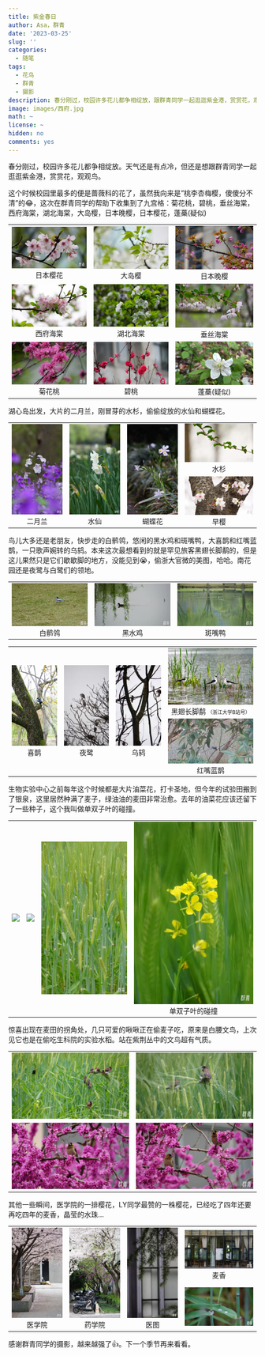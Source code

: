 ```yaml
---
title: 紫金春日
author: Asa，群青
date: '2023-03-25'
slug: ''
categories:
  - 随笔
tags:
  - 花鸟
  - 群青
  - 摄影
description: 春分刚过，校园许多花儿都争相绽放，跟群青同学一起逛逛紫金港，赏赏花，观观鸟。
image: images/西府.jpg
math: ~
license: ~
hidden: no
comments: yes
---
```



春分刚过，校园许多花儿都争相绽放。天气还是有点冷，但还是想跟群青同学一起逛逛紫金港，赏赏花，观观鸟。

这个时候校园里最多的便是蔷薇科的花了，虽然我向来是”桃李杏梅樱，傻傻分不清”的😂，这次在群青同学的帮助下收集到了九宫格：菊花桃，碧桃，垂丝海棠，西府海棠，湖北海棠，大岛樱，日本晚樱，日本樱花，蓬蘽(疑似)

<table >
    <tr>
        <td ><center><img src="images/早樱.jpg"> 日本樱花 </center></td>
        <td ><center><img src="images/大岛樱.jpg"> 大岛樱 </center></td>
        <td ><center><img src="images/晚樱.jpg"> 日本晚樱 </center></td>
    </tr>
    <tr>
        <td ><center><img src="images/西府.jpg"> 西府海棠 </center></td>
        <td ><center><img src="images/湖北.jpg"> 湖北海棠 </center></td>
        <td ><center><img src="images/垂丝.jpg"> 垂丝海棠 </center></td>
    </tr>
    <tr>
        <td ><center><img src="images/菊花桃.jpg"> 菊花桃 </center></td>
        <td ><center><img src="images/碧桃.jpg"> 碧桃 </center></td>
        <td ><center><img src="images/蓬蘽.jpg"> 蓬蘽(疑似) </center></td>
    </tr>
</table>


湖心岛出发，大片的二月兰，刚冒芽的水杉，偷偷绽放的水仙和蝴蝶花。
<table >
    <tr>
        <td rowspan=2 width="23%"><center><img src="images/二月兰.jpg"> 二月兰 </center></td>
        <td rowspan=2 width="23%"><center><img src="images/水仙.jpg"> 水仙 </center></td>
        <td rowspan=2 width="23%"><center><img src="images/蝴蝶花.jpg"> 蝴蝶花 </center></td>
        <td width="30%"><center><img src="images/水杉.jpg"> 水杉 </center></td>
    </tr>
    <tr>
        <td width="30%"><center><img src="images/39.jpg"> 早樱 </center></td>
    </tr>
</table>


鸟儿大多还是老朋友，快步走的白鹡鸰，悠闲的黑水鸡和斑嘴鸭，大喜鹊和红嘴蓝鹊，一只歌声婉转的乌鸫。本来这次最想看到的就是罕见旅客黑翅长脚鹬的，但是这儿果然只是它们歇歇脚的地方，没能见到😭，偷浙大官微的美图，哈哈。南花园还是夜鹭与白鹭们的领地。
<table >
    <tr>
        <td ><center><img src="images/白鹡鸰.jpg"> 白鹡鸰 </center></td>
        <td ><center><img src="images/黑水鸡.jpg"> 黑水鸡 </center></td>
        <td ><center><img src="images/斑嘴鸭.jpg"> 斑嘴鸭 </center></td>
    </tr>
</table>
<table >
    <tr>
        <td rowspan=2><center><img src="images/喜鹊.jpg"> 喜鹊 </center></td>
        <td rowspan=2><center><img src="images/夜鹭.jpg"> 夜鹭 </center></td>
        <td rowspan=2><center><img src="images/乌鸫.jpg"> 乌鸫 </center></td>
        <td ><center><img src="images/黑翅长脚鹬.jpg"> 黑翅长脚鹬 <font size="1px">（浙江大学B站号）</font> </center></td>
    </tr>
    <tr>
        <td ><center><img src="images/红嘴蓝鹊.jpg"> 红嘴蓝鹊 </center></td>
    </tr>
</table>

生物实验中心之前每年这个时候都是大片油菜花，打卡圣地，但今年的试验田搬到了银泉，这里居然种满了麦子，绿油油的麦田非常治愈。去年的油菜花应该还留下了一些种子，这个我叫做单双子叶的碰撞。

<table >
    <tr>
        <td ><center><img src="images/麦.jpg"> </center></td>
        <td ><center><img src="images/麦2.jpg"> </center></td>
        <td ><center><img src="images/麦田.jpg"> </center></td>
        <td ><center><img src="images/单双子叶碰撞2.jpg">单双子叶的碰撞 </center></td>
    </tr>
</table>

惊喜出现在麦田的拐角处，几只可爱的啾啾正在偷麦子吃，原来是白腰文鸟，上次见它也是在偷吃生科院的实验水稻。站在紫荆丛中的文鸟超有气质。

<table >
    <tr>
        <td ><center><img src="images/白腰文鸟.jpg"> </center></td>
        <td ><center><img src="images/白腰文鸟6.jpg"> </center></td>
    </tr>
    <tr>
        <td ><center><img src="images/白腰文鸟2.jpg"> </center></td>
        <td ><center><img src="images/白腰文鸟4.jpg"> </center></td>
    </tr>
</table>

其他一些瞬间，医学院的一排樱花，LY同学最赞的一株樱花，已经吃了四年还要再吃四年的麦香，晶莹的水珠…

<table >
    <tr>
        <td rowspan=2 width="23%"><center><img src="images/医学院.jpg"> 医学院 </center></td>
        <td rowspan=2 width="23%"><center><img src="images/药学院.jpg"> 药学院 </center></td>
        <td rowspan=2 width="23%"><center><img src="images/医图.jpg"> 医图 </center></td>
        <td width="30%"><center><img src="images/麦香.jpg"> 麦香 </center></td>
    </tr>
    <tr>
        <td width="30%"><center><img src="images/露珠.jpg">  </center></td>
    </tr>
</table>

感谢群青同学的摄影，越来越强了👍。下一个季节再来看看。
